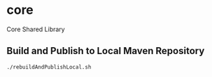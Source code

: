# core
Core Shared Library

## Build and Publish to Local Maven Repository
```
./rebuildAndPublishLocal.sh
```
